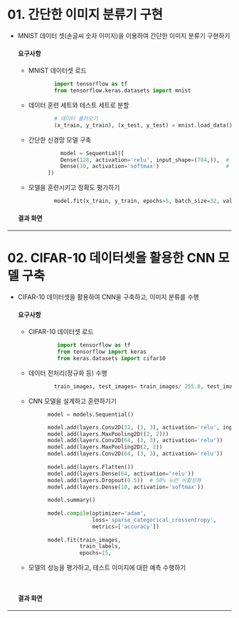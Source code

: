 # 01.  간단한 이미지 분류기 구현

- MNIST 데이터 셋(손글씨 숫자 이미지)을 이용하여 간단한 이미지 분류기 구현하기

    #### 요구사항
    - MNIST 데이터셋 로드
      ```python
              import tensorflow as tf
              from tensorflow.keras.datasets import mnist


      ```
    - 데이터 훈련 세트와 테스트 세트로 분할
      ```python
              # 데이터 불러오기
              (x_train, y_train), (x_test, y_test) = mnist.load_data()
      ```
    - 간단한 신경망 모델 구축
      ```python
                model = Sequential([
                Dense(128, activation='relu', input_shape=(784,)),  # 은닉층
                Dense(10, activation='softmax')                     # 출력층: 숫자 0~9
            ])  
      ```
    - 모델을 훈련시키고 정확도 평가하기
      ```python
              model.fit(x_train, y_train, epochs=5, batch_size=32, validation_split=0.1)

      ```
          
  #### 결과 화면
  


---
      
# 02. CIFAR-10 데이터셋을 활용한 CNN 모델 구축

- CIFAR-10 데이터셋을 활용하여 CNN을 구축하고, 이미지 분류를 수행

    #### 요구사항
    - CIFAR-10 데이터셋 로드
       ```python
                import tensorflow as tf
                from tensorflow import keras
                from keras.datasets import cifar10
       ```
    - 데이터 전처리(정규화 등) 수행
      ```python
              train_images, test_images= train_images/ 255.0, test_images/ 255.0
      ```
    - CNN 모델을 설계하고 훈련하기기
      ```python
            model = models.Sequential()

            model.add(layers.Conv2D(32, (3, 3), activation='relu', input_shape=(32, 32, 3)))
            model.add(layers.MaxPooling2D((2, 2)))
            model.add(layers.Conv2D(64, (3, 3), activation='relu'))
            model.add(layers.MaxPooling2D(2, 2))
            model.add(layers.Conv2D(64, (3, 3), activation='relu'))
            
            model.add(layers.Flatten())
            model.add(layers.Dense(64, activation='relu'))
            model.add(layers.Dropout(0.5))  # 50% 뉴런 비활성화
            model.add(layers.Dense(10, activation='softmax'))
            
            model.summary()
            
            model.compile(optimizer='adam',
                          loss='sparse_categorical_crossentropy',
                          metrics=['accuracy'])
            
            model.fit(train_images, 
                      train_labels, 
                      epochs=15,
    - 모델의 성능을 평가하고, 테스트 이미지에 대한 예측 수행하기
      ```python
            
      ```


  #### 결과 화면


---
